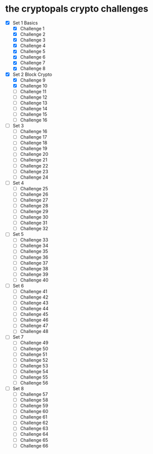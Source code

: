 # the cryptopals crypto challenges

- [x] Set 1 Basics
  - [x] Challenge 1
  - [x] Challenge 2
  - [x] Challenge 3
  - [x] Challenge 4
  - [x] Challenge 5
  - [x] Challenge 6
  - [x] Challenge 7
  - [x] Challenge 8
- [x] Set 2 Block Crypto
  - [x] Challenge 9
  - [x] Challenge 10
  - [ ] Challenge 11
  - [ ] Challenge 12
  - [ ] Challenge 13
  - [ ] Challenge 14
  - [ ] Challenge 15
  - [ ] Challenge 16
- [ ] Set 3
  - [ ] Challenge 16
  - [ ] Challenge 17
  - [ ] Challenge 18
  - [ ] Challenge 19
  - [ ] Challenge 20
  - [ ] Challenge 21
  - [ ] Challenge 22
  - [ ] Challenge 23
  - [ ] Challenge 24
- [ ] Set 4
  - [ ] Challenge 25
  - [ ] Challenge 26
  - [ ] Challenge 27
  - [ ] Challenge 28
  - [ ] Challenge 29
  - [ ] Challenge 30
  - [ ] Challenge 31
  - [ ] Challenge 32
- [ ] Set 5
  - [ ] Challenge 33
  - [ ] Challenge 34
  - [ ] Challenge 35
  - [ ] Challenge 36
  - [ ] Challenge 37
  - [ ] Challenge 38
  - [ ] Challenge 39
  - [ ] Challenge 40
- [ ] Set 6
  - [ ] Challenge 41
  - [ ] Challenge 42
  - [ ] Challenge 43
  - [ ] Challenge 44
  - [ ] Challenge 45
  - [ ] Challenge 46
  - [ ] Challenge 47
  - [ ] Challenge 48
- [ ] Set 7
  - [ ] Challenge 49
  - [ ] Challenge 50
  - [ ] Challenge 51
  - [ ] Challenge 52
  - [ ] Challenge 53
  - [ ] Challenge 54
  - [ ] Challenge 55
  - [ ] Challenge 56
- [ ] Set 8
  - [ ] Challenge 57
  - [ ] Challenge 58
  - [ ] Challenge 59
  - [ ] Challenge 60
  - [ ] Challenge 61
  - [ ] Challenge 62
  - [ ] Challenge 63
  - [ ] Challenge 64
  - [ ] Challenge 65
  - [ ] Challenge 66
